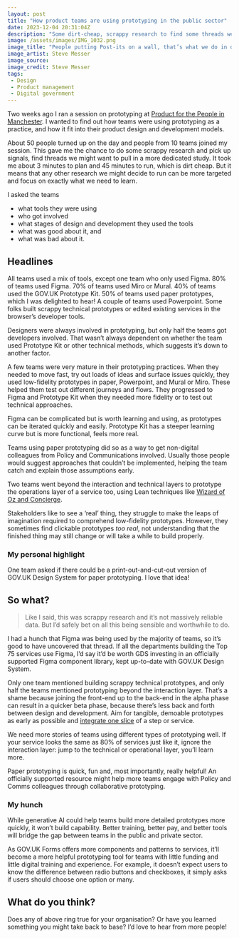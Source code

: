 ```yaml
---
layout: post
title: "How product teams are using prototyping in the public sector"
date: 2023-12-04 20:31:04Z
description: "Some dirt-cheap, scrappy research to find some threads we might pull."
image: /assets/images/IMG_1032.png
image_title: "People putting Post-its on a wall, that’s what we do in digital all the time, AI thinks it’s all we do"
image_artist: Steve Messer
image_source:
image_credit: Steve Messer
tags:
 - Design
 - Product management
 - Digital government
---
```


Two weeks ago I ran a session on prototyping at [Product for the People in Manchester](https://productforthepeople.xyz/three-for-2023-whats-next-75d1f4adc456). I wanted to find out how teams were using prototyping as a practice, and how it fit into their product design and development models.

About 50 people turned up on the day and people from 10 teams joined my session. This gave me the chance to do some scrappy research and pick up signals, find threads we might want to pull in a more dedicated study. It took me about 3 minutes to plan and 45 minutes to run, which is dirt cheap. But it means that any other research we might decide to run can be more targeted and focus on exactly what we need to learn.

I asked the teams

- what tools they were using
- who got involved
- what stages of design and development they used the tools
- what was good about it, and
- what was bad about it.

## Headlines

All teams used a mix of tools, except one team who only used Figma. 80% of teams used Figma. 70% of teams used Miro or Mural. 40% of teams used the GOV.‌UK Prototype Kit. 50% of teams used paper prototypes, which I was delighted to hear! A couple of teams used Powerpoint. Some folks built scrappy technical prototypes or edited existing services in the browser’s developer tools. 

Designers were always involved in prototyping, but only half the teams got developers involved. That wasn’t always dependent on whether the team used Prototype Kit or other technical methods, which suggests it’s down to another factor.

A few teams were very mature in their prototyping practices. When they needed to move fast, try out loads of ideas and surface issues quickly, they used low-fidelity prototypes in paper, Powerpoint, and Mural or Miro. These helped them test out different journeys and flows. They progressed to Figma and Prototype Kit when they needed more fidelity or to test out technical approaches.

Figma can be complicated but is worth learning and using, as prototypes can be iterated quickly and easily. Prototype Kit has a steeper learning curve but is more functional, feels more real. 

Teams using paper prototyping did so as a way to get non-digital colleagues from Policy and Communications involved. Usually those people would suggest approaches that couldn’t be implemented, helping the team catch and explain those assumptions early.

Two teams went beyond the interaction and technical layers to prototype the operations layer of a service too, using Lean techniques like [Wizard of Oz and Concierge](https://www.oreilly.com/library/view/the-lean-entrepreneur/9781118331866/xhtml/sec17.html).

Stakeholders like to see a ‘real’ thing, they struggle to make the leaps of imagination required to comprehend low-fidelity prototypes. However, they sometimes find clickable prototypes _too real_, not understanding that the finished thing may still change or will take a while to build properly.

### My personal highlight

One team asked if there could be a print-out-and-cut-out version of GOV.‌UK Design System for paper prototyping. I love that idea!

## So what?

> Like I said, this was scrappy research and it’s not massively reliable data. But I’d safely bet on all this being sensible and worthwhile to do.

I had a hunch that Figma was being used by the majority of teams, so it’s good to have uncovered that thread. If all the departments building the Top 75 services use Figma, I’d say it’d be worth GDS investing in an officially supported Figma component library, kept up-to-date with GOV.‌UK Design System.

Only one team mentioned building scrappy technical prototypes, and only half the teams mentioned prototyping beyond the interaction layer. That’s a shame because joining the front-end up to the back-end in the alpha phase can result in a quicker beta phase, because there’s less back and forth between design and development. Aim for tangible, demoable prototypes as early as possible and [integrate one slice](https://basecamp.com/shapeup/3.2-chapter-11#integrate-one-slice) of a step or service.

We need more stories of teams using different types of prototyping well. If your service looks the same as 80% of services just like it, ignore the interaction layer: jump to the technical or operational layer, you’ll learn more.

Paper prototyping is quick, fun and, most importantly, really helpful! An officially supported resource might help more teams engage with Policy and Comms colleagues through collaborative prototyping. 

### My hunch

While generative AI could help teams build more detailed prototypes more quickly, it won’t build capability. Better training, better pay, and better tools will bridge the gap between teams in the public and private sector.

As GOV.UK Forms offers more components and patterns to services, it’ll become a more helpful prototyping tool for teams with little funding and little digital training and experience. For example, it doesn’t expect users to know the difference between radio buttons and checkboxes, it simply asks if users should choose one option or many.

## What do you think?

Does any of above ring true for your organisation? Or have you learned something you might take back to base? I’d love to hear from more people!